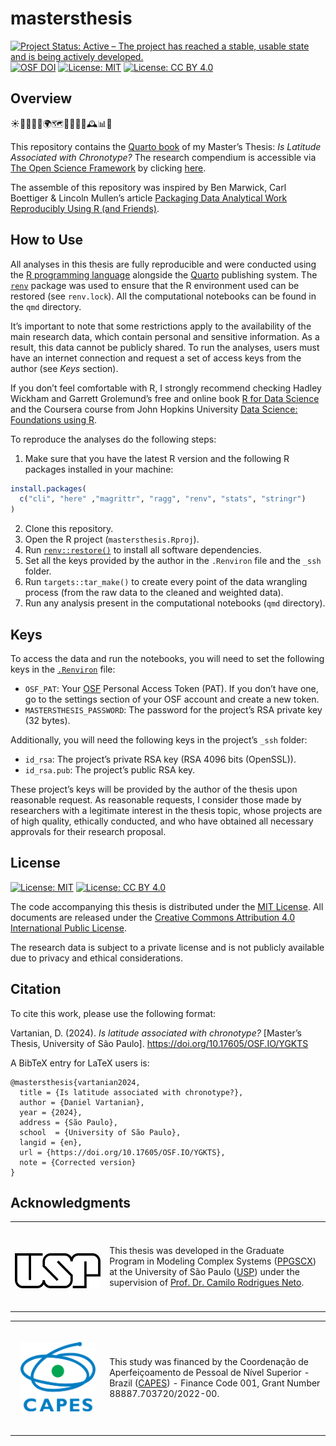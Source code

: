 # mastersthesis

<!-- quarto render --profile gfm -->

<!-- badges: start -->
[![Project Status: Active – The project has reached a stable, usable
state and is being actively
developed.](https://www.repostatus.org/badges/latest/active.svg)](https://www.repostatus.org/#active)
[![OSF
DOI](https://img.shields.io/badge/DOI-10.17605/OSF.IO/YGKTS-1284C5.svg)](https://doi.org/10.17605/OSF.IO/YGKTS)
[![License:
MIT](https://img.shields.io/badge/license-MIT-green.png)](https://choosealicense.com/licenses/mit/)
[![License: CC BY
4.0](https://img.shields.io/badge/License-CC_BY_4.0-lightgrey.svg)](https://creativecommons.org/licenses/by/4.0/)
<!-- badges: end -->

## Overview

☀️🌙⏰🛌💤🌍🗺️🧭📅🧬🧠🕰️📊📓

This repository contains the [Quarto
book](https://quarto.org/docs/books/) of my Master’s Thesis: *Is
Latitude Associated with Chronotype?* The research compendium is
accessible via [The Open Science Framework](https://osf.io/) by clicking
[here](https://doi.org/10.17605/OSF.IO/YGKTS).

The assemble of this repository was inspired by Ben Marwick, Carl
Boettiger & Lincoln Mullen’s article [Packaging Data Analytical Work
Reproducibly Using R (and
Friends)](https://doi.org/10.1080/00031305.2017.1375986).

## How to Use

All analyses in this thesis are fully reproducible and were conducted
using the [R programming language](https://www.r-project.org/) alongside
the [Quarto](https://quarto.org/) publishing system. The
[`renv`](https://rstudio.github.io/renv/) package was used to ensure
that the R environment used can be restored (see `renv.lock`). All the
computational notebooks can be found in the `qmd` directory.

It’s important to note that some restrictions apply to the availability
of the main research data, which contain personal and sensitive
information. As a result, this data cannot be publicly shared. To run
the analyses, users must have an internet connection and request a set
of access keys from the author (see *Keys* section).

If you don’t feel comfortable with R, I strongly recommend checking
Hadley Wickham and Garrett Grolemund’s free and online book [R for Data
Science](https://r4ds.hadley.nz/) and the Coursera course from John
Hopkins University [Data Science: Foundations using
R](https://www.coursera.org/specializations/data-science-foundations-r).

To reproduce the analyses do the following steps:

1)  Make sure that you have the latest R version and the following R
    packages installed in your machine:

``` r
install.packages(
  c("cli", "here" ,"magrittr", "ragg", "renv", "stats", "stringr")
)
```

2)  Clone this repository.
3)  Open the R project (`mastersthesis.Rproj`).
4)  Run
    [`renv::restore()`](https://rstudio.github.io/renv//reference/restore.html)
    to install all software dependencies.
5)  Set all the keys provided by the author in the `.Renviron` file and
    the `_ssh` folder.
6)  Run `targets::tar_make()` to create every point of the data
    wrangling process (from the raw data to the cleaned and weighted
    data).
7)  Run any analysis present in the computational notebooks (`qmd`
    directory).

## Keys

To access the data and run the notebooks, you will need to set the
following keys in the
[`.Renviron`](https://bookdown.org/csgillespie/efficientR/set-up.html#:~:text=2.4.6%20The%20.Renviron%20file)
file:

- `OSF_PAT`: Your [OSF](https://osf.io/) Personal Access Token (PAT). If
  you don’t have one, go to the settings section of your OSF account and
  create a new token.
- `MASTERSTHESIS_PASSWORD`: The password for the project’s RSA private
  key (32 bytes).

Additionally, you will need the following keys in the project’s `_ssh`
folder:

- `id_rsa`: The project’s private RSA key (RSA 4096 bits (OpenSSL)).
- `id_rsa.pub`: The project’s public RSA key.

These project’s keys will be provided by the author of the thesis upon
reasonable request. As reasonable requests, I consider those made by
researchers with a legitimate interest in the thesis topic, whose
projects are of high quality, ethically conducted, and who have obtained
all necessary approvals for their research proposal.

## License

[![License:
MIT](https://img.shields.io/badge/license-MIT-green.png)](https://opensource.org/license/mit/)
[![License: CC BY
4.0](https://img.shields.io/badge/License-CC_BY_4.0-lightgrey.svg)](https://creativecommons.org/licenses/by/4.0/)

The code accompanying this thesis is distributed under the [MIT
License](https://opensource.org/license/mit/). All documents are
released under the [Creative Commons Attribution 4.0 International
Public License](https://creativecommons.org/licenses/by/4.0/).

The research data is subject to a private license and is not publicly
available due to privacy and ethical considerations.

## Citation

To cite this work, please use the following format:

Vartanian, D. (2024). *Is latitude associated with chronotype?*
\[Master’s Thesis, University of São Paulo\].
<https://doi.org/10.17605/OSF.IO/YGKTS>

A BibTeX entry for LaTeX users is:

    @mastersthesis{vartanian2024,
      title = {Is latitude associated with chronotype?},
      author = {Daniel Vartanian},
      year = {2024},
      address = {São Paulo},
      school  = {University of São Paulo},
      langid = {en},
      url = {https://doi.org/10.17605/OSF.IO/YGKTS},
      note = {Corrected version}
    }

## Acknowledgments

<table>
  <tr>
    <td width="30%">
      <br/>
      <br/>
      <p align="center">
        <a href="https://www.prpg.usp.br/pt-br/faca-pos-na-usp/programas-de-pos-graduacao/621-modelagem-de-sistemas-complexos">
          <img src="images/usp-logo.svg" width="150"/>
        </a>
      </p>
      <br/>
    </td>
    <td width="70%">
      <p>
        This thesis was developed in the Graduate Program in Modeling 
        Complex Systems (<a href="https://www.prpg.usp.br/pt-br/faca-pos-na-usp/programas-de-pos-graduacao/621-modelagem-de-sistemas-complexos">PPGSCX</a>) at the University of São Paulo (<a href="https://www5.usp.br/">USP</a>) under the supervision of
        <a href="https://orcid.org/0000-0001-6783-6695">Prof. Dr. Camilo Rodrigues Neto</a>.
      </p>
    </td>
  </tr>
</table>

<table>
  <tr>
    <td width="30%">
      <br/>
      <p align="center">
        <a href="https://www.gov.br/capes/">
          <img src="images/capes-logo-original.svg" width="120"/>
        </a>
      </p>
      <br/>
    </td>
    <td width="70%">
      <p>
        This study was financed by the Coordenação de Aperfeiçoamento de 
        Pessoal de Nível Superior - Brazil (<a href="https://orcid.org/0000-0001-6783-6695">CAPES</a>) - Finance Code 001, Grant Number 88887.703720/2022-00.
      </p>
    </td>
  </tr>
</table>
